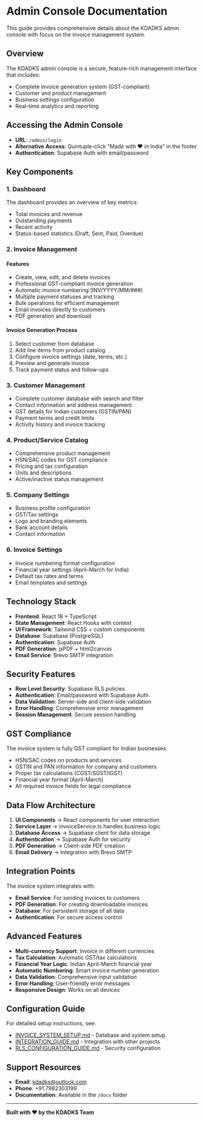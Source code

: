 # Admin Console Documentation

This guide provides comprehensive details about the KDADKS admin console with focus on the invoice management system.

## Overview

The KDADKS admin console is a secure, feature-rich management interface that includes:
- Complete invoice generation system (GST-compliant)
- Customer and product management
- Business settings configuration
- Real-time analytics and reporting

## Accessing the Admin Console

- **URL**: `/admin/login` 
- **Alternative Access**: Quintuple-click "Made with ❤️ in India" in the footer
- **Authentication**: Supabase Auth with email/password

## Key Components

### 1. Dashboard

The dashboard provides an overview of key metrics:
- Total invoices and revenue
- Outstanding payments
- Recent activity
- Status-based statistics (Draft, Sent, Paid, Overdue)

### 2. Invoice Management

#### Features
- Create, view, edit, and delete invoices
- Professional GST-compliant invoice generation
- Automatic invoice numbering (INV/YYYY/MM/###)
- Multiple payment statuses and tracking
- Bulk operations for efficient management
- Email invoices directly to customers
- PDF generation and download

#### Invoice Generation Process
1. Select customer from database
2. Add line items from product catalog
3. Configure invoice settings (date, terms, etc.)
4. Preview and generate invoice
5. Track payment status and follow-ups

### 3. Customer Management

- Complete customer database with search and filter
- Contact information and address management
- GST details for Indian customers (GSTIN/PAN)
- Payment terms and credit limits
- Activity history and invoice tracking

### 4. Product/Service Catalog

- Comprehensive product management
- HSN/SAC codes for GST compliance
- Pricing and tax configuration
- Units and descriptions
- Active/inactive status management

### 5. Company Settings

- Business profile configuration
- GST/Tax settings
- Logo and branding elements
- Bank account details
- Contact information

### 6. Invoice Settings

- Invoice numbering format configuration
- Financial year settings (April-March for India)
- Default tax rates and terms
- Email templates and settings

## Technology Stack

- **Frontend**: React 18 + TypeScript
- **State Management**: React Hooks with context
- **UI Framework**: Tailwind CSS + custom components
- **Database**: Supabase (PostgreSQL)
- **Authentication**: Supabase Auth
- **PDF Generation**: jsPDF + html2canvas
- **Email Service**: Brevo SMTP integration

## Security Features

- **Row Level Security**: Supabase RLS policies
- **Authentication**: Email/password with Supabase Auth
- **Data Validation**: Server-side and client-side validation
- **Error Handling**: Comprehensive error management
- **Session Management**: Secure session handling

## GST Compliance

The invoice system is fully GST compliant for Indian businesses:
- HSN/SAC codes on products and services
- GSTIN and PAN information for company and customers
- Proper tax calculations (CGST/SGST/IGST)
- Financial year format (April-March)
- All required invoice fields for legal compliance

## Data Flow Architecture

1. **UI Components** → React components for user interaction
2. **Service Layer** → invoiceService.ts handles business logic
3. **Database Access** → Supabase client for data storage
4. **Authentication** → Supabase Auth for security
5. **PDF Generation** → Client-side PDF creation
6. **Email Delivery** → Integration with Brevo SMTP

## Integration Points

The invoice system integrates with:
- **Email Service**: For sending invoices to customers
- **PDF Generation**: For creating downloadable invoices
- **Database**: For persistent storage of all data
- **Authentication**: For secure access control

## Advanced Features

- **Multi-currency Support**: Invoice in different currencies
- **Tax Calculation**: Automatic GST/tax calculations
- **Financial Year Logic**: Indian April-March financial year
- **Automatic Numbering**: Smart invoice number generation
- **Data Validation**: Comprehensive input validation
- **Error Handling**: User-friendly error messages
- **Responsive Design**: Works on all devices

## Configuration Guide

For detailed setup instructions, see:
- [INVOICE_SYSTEM_SETUP.md](./INVOICE_SYSTEM_SETUP.md) - Database and system setup
- [INTEGRATION_GUIDE.md](./INTEGRATION_GUIDE.md) - Integration with other projects
- [RLS_CONFIGURATION_GUIDE.md](./RLS_CONFIGURATION_GUIDE.md) - Security configuration

## Support Resources

- **Email**: kdadks@outlook.com
- **Phone**: +91 7982303199
- **Documentation**: Available in the `/docs` folder

---

**Built with ❤️ by the KDADKS Team**
